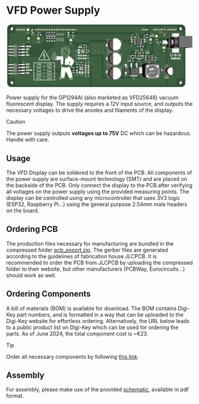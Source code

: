 # VFD Power Supply
![Render Bottom](img/render_bottom.png)

Power supply for the GP1294AI (also marketed as VFD25648) vacuum fluorescent display. The supply requires a 12V input source, and outputs the necessary voltages to drive the anodes and filaments of the display. 

> [!CAUTION]
> The power supply outputs **voltages up to 75V** DC which can be hazardous. Handle with care.

## Usage
The VFD Display can be soldered to the front of the PCB. All components of the power supply are surface-mount technology (SMT) and are placed on the backside of the PCB. Only connect the display to the PCB after verifying all voltages on the power supply using the provided measuring points. The display can be controlled using any microcontroller that uses 3V3 logic (ESP32, Raspberry Pi...) using the general purpose 2.54mm male headers on the board.

## Ordering PCB
The production files necessary for manufacturing are bundled in the compressed folder [pcb_export.zip](export/pcb_export.zip). The gerber files are generated according to the guidelines of fabrication house JLCPCB. It is recommended to order the PCB from JLCPCB by uploading the compressed folder to their website, but other manufacturers (PCBWay, Eurocircuits...) should work as well.

## Ordering Components
A bill of materials (BOM) is available for download. The BOM contains Digi-Key part numbers, and is formatted in a way that can be uploaded to the Digi-Key website for effortless ordering.
Alternatively, the URL below leads to a public product list on Digi-Key which can be used for ordering the parts. As of June 2024, the total component cost is ~€23.

> [!TIP]
> Order all necessary components by following [this link](https://www.digikey.be/nl/mylists/list/VK1I6PIG8G). 

## Assembly
For assembly, please make use of the provided [schematic](schematic.pdf), available in pdf format.
